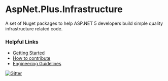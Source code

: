 # AspNet.Plus.Infrastructure
A set of Nuget packages to help ASP.NET 5 developers build simple quality infrastructure related code.

### Helpful Links

* [Getting Started](https://github.com/aspnet-plus/Home/blob/master/README.md)
* [How to contribute](https://github.com/aspnet-plus/Home/blob/master/CONTRIBUTING.md)
* [Engineering Guidelines](https://github.com/aspnet-plus/Home/wiki/Engineering-guidelines)
 

[![Gitter](https://badges.gitter.im/Join%20Chat.svg)](https://gitter.im/aspnet-plus/AspNet.Plus.Infrastructure?utm_source=badge&utm_medium=badge&utm_campaign=pr-badge&utm_content=body_badge)

